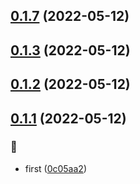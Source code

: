 ## [0.1.7](https://github.com/kongnet/x996/compare/v0.1.3...v0.1.7) (2022-05-12)




## [0.1.3](https://github.com/kongnet/x996/compare/v0.1.2...v0.1.3) (2022-05-12)




## [0.1.2](https://github.com/kongnet/x996/compare/v0.1.1...v0.1.2) (2022-05-12)




## [0.1.1](https://github.com/kongnet/x996/compare/0c05aa290294fb5b43e90ecedb87eab65a1bf6f8...v0.1.1) (2022-05-12)


### :memo:

* first ([0c05aa2](https://github.com/kongnet/x996/commit/0c05aa290294fb5b43e90ecedb87eab65a1bf6f8))



